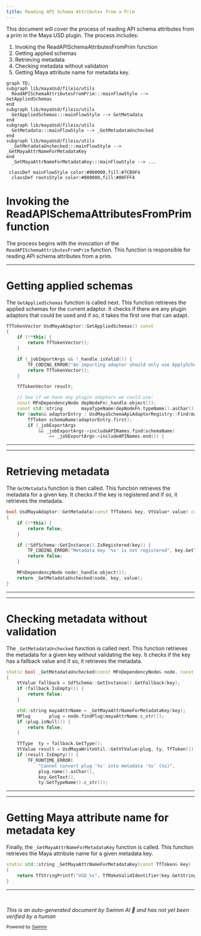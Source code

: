 ```yaml
---
title: Reading API Schema Attributes from a Prim
---
```


This document will cover the process of reading API schema attributes from a prim in the Maya USD plugin. The process includes:

1. Invoking the ReadAPISchemaAttributesFromPrim function
2. Getting applied schemas
3. Retrieving metadata
4. Checking metadata without validation
5. Getting Maya attribute name for metadata key.

```mermaid
graph TD;
subgraph lib/mayaUsd/fileio/utils
  ReadAPISchemaAttributesFromPrim:::mainFlowStyle --> GetAppliedSchemas
end
subgraph lib/mayaUsd/fileio/utils
  GetAppliedSchemas:::mainFlowStyle --> GetMetadata
end
subgraph lib/mayaUsd/fileio/utils
  GetMetadata:::mainFlowStyle --> _GetMetadataUnchecked
end
subgraph lib/mayaUsd/fileio/utils
  _GetMetadataUnchecked:::mainFlowStyle --> _GetMayaAttrNameForMetadataKey
end
  _GetMayaAttrNameForMetadataKey:::mainFlowStyle --> ...

 classDef mainFlowStyle color:#000000,fill:#7CB9F4
  classDef rootsStyle color:#000000,fill:#00FFF4
```

# Invoking the ReadAPISchemaAttributesFromPrim function

The process begins with the invocation of the `ReadAPISchemaAttributesFromPrim` function. This function is responsible for reading API schema attributes from a prim.

<SwmSnippet path="/lib/mayaUsd/fileio/utils/adaptor.cpp" line="172">

---

# Getting applied schemas

The `GetAppliedSchemas` function is called next. This function retrieves the applied schemas for the current adaptor. It checks if there are any plugin adaptors that could be used and if so, it takes the first one that can adapt.

```c++
TfTokenVector UsdMayaAdaptor::GetAppliedSchemas() const
{
    if (!*this) {
        return TfTokenVector();
    }

    if (_jobImportArgs && !_handle.isValid()) {
        TF_CODING_ERROR("An importing adaptor should only use ApplySchema.");
        return TfTokenVector();
    }

    TfTokenVector result;

    // See if we have any plugin adaptors we could use:
    const MFnDependencyNode depNodeFn(_handle.object());
    const std::string       mayaTypeName(depNodeFn.typeName().asChar());
    for (auto&& adaptorEntry : UsdMayaSchemaApiAdaptorRegistry::Find(mayaTypeName)) {
        TfToken schemaName(adaptorEntry.first);
        if (_jobExportArgs
            && _jobExportArgs->includeAPINames.find(schemaName)
                == _jobExportArgs->includeAPINames.end()) {
```

---

</SwmSnippet>

<SwmSnippet path="/lib/mayaUsd/fileio/utils/adaptor.cpp" line="518">

---

# Retrieving metadata

The `GetMetadata` function is then called. This function retrieves the metadata for a given key. It checks if the key is registered and if so, it retrieves the metadata.

```c++
bool UsdMayaAdaptor::GetMetadata(const TfToken& key, VtValue* value) const
{
    if (!*this) {
        return false;
    }

    if (!SdfSchema::GetInstance().IsRegistered(key)) {
        TF_CODING_ERROR("Metadata key '%s' is not registered", key.GetText());
        return false;
    }

    MFnDependencyNode node(_handle.object());
    return _GetMetadataUnchecked(node, key, value);
}
```

---

</SwmSnippet>

<SwmSnippet path="/lib/mayaUsd/fileio/utils/adaptor.cpp" line="472">

---

# Checking metadata without validation

The `_GetMetadataUnchecked` function is called next. This function retrieves the metadata for a given key without validating the key. It checks if the key has a fallback value and if so, it retrieves the metadata.

```c++
static bool _GetMetadataUnchecked(const MFnDependencyNode& node, const TfToken& key, VtValue* value)
{
    VtValue fallback = SdfSchema::GetInstance().GetFallback(key);
    if (fallback.IsEmpty()) {
        return false;
    }

    std::string mayaAttrName = _GetMayaAttrNameForMetadataKey(key);
    MPlug       plug = node.findPlug(mayaAttrName.c_str());
    if (plug.isNull()) {
        return false;
    }

    TfType  ty = fallback.GetType();
    VtValue result = UsdMayaWriteUtil::GetVtValue(plug, ty, TfToken());
    if (result.IsEmpty()) {
        TF_RUNTIME_ERROR(
            "Cannot convert plug '%s' into metadata '%s' (%s)",
            plug.name().asChar(),
            key.GetText(),
            ty.GetTypeName().c_str());
```

---

</SwmSnippet>

<SwmSnippet path="/lib/mayaUsd/fileio/utils/adaptor.cpp" line="67">

---

# Getting Maya attribute name for metadata key

Finally, the `_GetMayaAttrNameForMetadataKey` function is called. This function retrieves the Maya attribute name for a given metadata key.

```c++
static std::string _GetMayaAttrNameForMetadataKey(const TfToken& key)
{
    return TfStringPrintf("USD_%s", TfMakeValidIdentifier(key.GetString()).c_str());
}
```

---

</SwmSnippet>

&nbsp;

_This is an auto-generated document by Swimm AI 🌊 and has not yet been verified by a human_

<SwmMeta version="3.0.0" repo-id="Z2l0aHViJTNBJTNBbWF5YS11c2QlM0ElM0FnaWxhZG5hdm90" repo-name="maya-usd"><sup>Powered by [Swimm](/)</sup></SwmMeta>
